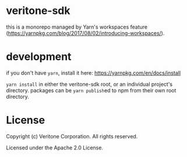 # veritone-sdk

this is a monorepo managed by Yarn's workspaces feature (https://yarnpkg.com/blog/2017/08/02/introducing-workspaces/).

# development
if you don't have `yarn`, install it here: https://yarnpkg.com/en/docs/install

`yarn install` in either the veritone-sdk root, or an individual project's directory. packages can be `yarn publish`ed to npm from their own root directory.

# License
Copyright (c) Veritone Corporation. All rights reserved.

Licensed under the Apache 2.0 License.

